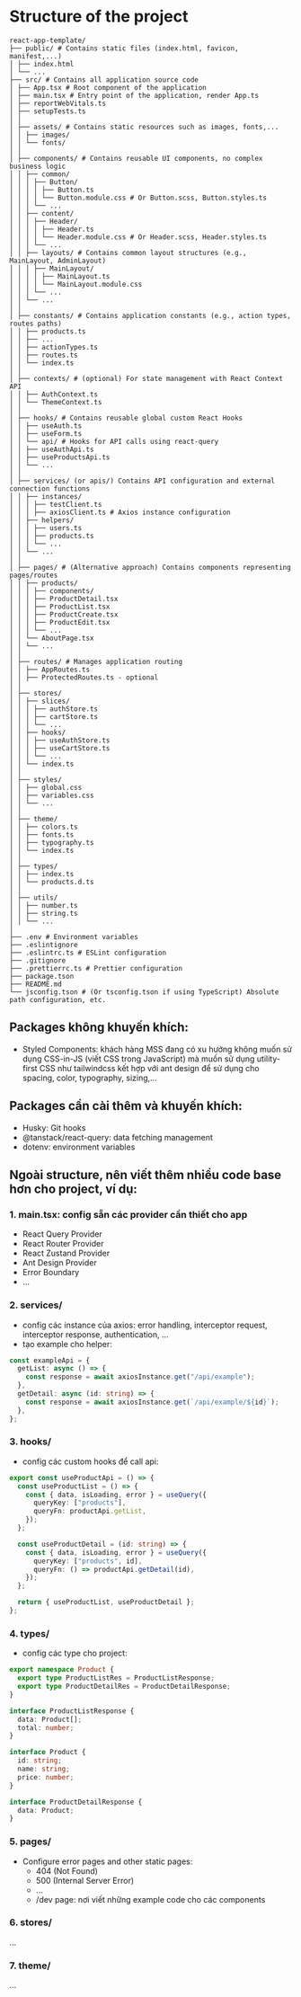 # Structure of the project

```
react-app-template/
├── public/ # Contains static files (index.html, favicon, manifest,...)
│ ├── index.html
│ └── ...
├── src/ # Contains all application source code
│ ├── App.tsx # Root component of the application
│ ├── main.tsx # Entry point of the application, render App.ts
│ ├── reportWebVitals.ts
│ ├── setupTests.ts
│ │
│ ├── assets/ # Contains static resources such as images, fonts,...
│ │ ├── images/
│ │ └── fonts/
│ │
│ ├── components/ # Contains reusable UI components, no complex business logic
│ │ ├── common/
│ │ │ ├── Button/
│ │ │ │ ├── Button.ts
│ │ │ │ └── Button.module.css # Or Button.scss, Button.styles.ts
│ │ │ └── ...
│ │ ├── content/
│ │ │ ├── Header/
│ │ │ │ ├── Header.ts
│ │ │ │ └── Header.module.css # Or Header.scss, Header.styles.ts
│ │ │ └── ...
│ │ ├── layouts/ # Contains common layout structures (e.g., MainLayout, AdminLayout)
│ │ │ ├── MainLayout/
│ │ │ │ ├── MainLayout.ts
│ │ │ │ └── MainLayout.module.css
│ │ │ └── ...
│ │ └── ...
│ │
│ ├── constants/ # Contains application constants (e.g., action types, routes paths)
│ │ ├── products.ts
│ │ ├── ...
│ │ ├── actionTypes.ts
│ │ ├── routes.ts
│ │ └── index.ts
│ │
│ ├── contexts/ # (optional) For state management with React Context API
│ │ ├── AuthContext.ts
│ │ └── ThemeContext.ts
│ │
│ ├── hooks/ # Contains reusable global custom React Hooks
│ │ ├── useAuth.ts
│ │ ├── useForm.ts
│ │ └── api/ # Hooks for API calls using react-query
│ │ ├── useAuthApi.ts
│ │ ├── useProductsApi.ts
│ │ └── ...
│ │
│ ├── services/ (or apis/) Contains API configuration and external connection functions
│ │ ├── instances/
│ │ │ ├── testClient.ts
│ │ │ ├── axiosClient.ts # Axios instance configuration
│ │ ├── helpers/
│ │ │ ├── users.ts
│ │ │ ├── products.ts
│ │ │ └── ...
│ │ └── ...
│ │
│ ├── pages/ # (Alternative approach) Contains components representing pages/routes
│ │ ├── products/
│ │ │ ├── components/
│ │ │ ├── ProductDetail.tsx
│ │ │ ├── ProductList.tsx
│ │ │ ├── ProductCreate.tsx
│ │ │ ├── ProductEdit.tsx
│ │ │ └── ...
│ │ └── AboutPage.tsx
│ │ └── ...
│ │
│ ├── routes/ # Manages application routing
│ │ ├── AppRoutes.ts
│ │ ├── ProtectedRoutes.ts - optional
│ │
│ ├── stores/
│ │ ├── slices/
│ │ │ ├── authStore.ts
│ │ │ ├── cartStore.ts
│ │ │ └── ...
│ │ ├── hooks/
│ │ │ ├── useAuthStore.ts
│ │ │ ├── useCartStore.ts
│ │ │ └── ...
│ │ └── index.ts
│ │
│ ├── styles/
│ │ ├── global.css
│ │ ├── variables.css
│ │ └── ...
│ │
│ ├── theme/
│ │ ├── colors.ts
│ │ ├── fonts.ts
│ │ ├── typography.ts
│ │ └── index.ts
│ │
│ ├── types/
│ │ ├── index.ts
│ │ └── products.d.ts
│ │
│ ├── utils/
│ │ ├── number.ts
│ │ ├── string.ts
│ │ └── ...
│
├── .env # Environment variables
├── .eslintignore
├── .eslintrc.ts # ESLint configuration
├── .gitignore
├── .prettierrc.ts # Prettier configuration
├── package.tson
├── README.md
└── jsconfig.tson # (Or tsconfig.tson if using TypeScript) Absolute path configuration, etc.
```

## Packages không khuyến khích:

- Styled Components: khách hàng MSS đang có xu hướng không muốn sử dụng CSS-in-JS (viết CSS trong JavaScript) mà muốn sử dụng utility-first CSS như tailwindcss kết hợp với ant design để sử dụng cho spacing, color, typography, sizing,...

## Packages cần cài thêm và khuyến khích:

- Husky: Git hooks
- @tanstack/react-query: data fetching management
- dotenv: environment variables

## Ngoài structure, nên viết thêm nhiều code base hơn cho project, ví dụ:

### 1. main.tsx: config sẵn các provider cần thiết cho app

- React Query Provider
- React Router Provider
- React Zustand Provider
- Ant Design Provider
- Error Boundary
- ...

### 2. services/

- config các instance của axios: error handling, interceptor request, interceptor response, authentication, ...
- tạo example cho helper:

```ts
const exampleApi = {
  getList: async () => {
    const response = await axiosInstance.get("/api/example");
  },
  getDetail: async (id: string) => {
    const response = await axiosInstance.get(`/api/example/${id}`);
  },
};
```

### 3. hooks/

- config các custom hooks để call api:

```ts
export const useProductApi = () => {
  const useProductList = () => {
    const { data, isLoading, error } = useQuery({
      queryKey: ["products"],
      queryFn: productApi.getList,
    });
  };

  const useProductDetail = (id: string) => {
    const { data, isLoading, error } = useQuery({
      queryKey: ["products", id],
      queryFn: () => productApi.getDetail(id),
    });
  };

  return { useProductList, useProductDetail };
};
```

### 4. types/

- config các type cho project:

```ts
export namespace Product {
  export type ProductListRes = ProductListResponse;
  export type ProductDetailRes = ProductDetailResponse;
}

interface ProductListResponse {
  data: Product[];
  total: number;
}

interface Product {
  id: string;
  name: string;
  price: number;
}

interface ProductDetailResponse {
  data: Product;
}
```

### 5. pages/

- Configure error pages and other static pages:
  - 404 (Not Found)
  - 500 (Internal Server Error)
  - ...
  - /dev page: nơi viết những example code cho các components

### 6. stores/

...

### 7. theme/

...
